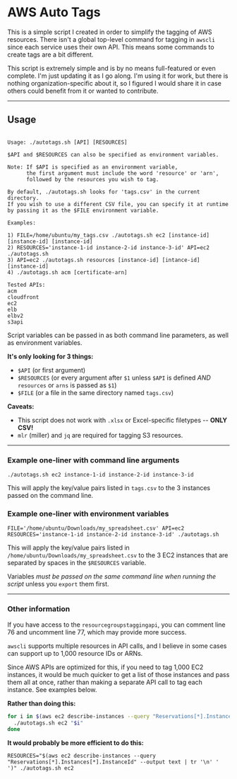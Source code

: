 # AWS Auto Tags

This is a simple script I created in order to simplify the tagging of AWS resources.
There isn't a global top-level command for tagging in `awscli` since each service uses their own API.
This means some commands to create tags are a bit different.

This script is extremely simple and is by no means full-featured or even complete.
I'm just updating it as I go along.
I'm using it for work, but there is nothing organization-specific about it, so I figured I would share it in case others could benefit from it or wanted to contribute.

---

## Usage

```

Usage: ./autotags.sh [API] [RESOURCES]

$API and $RESOURCES can also be specified as environment variables.

Note: If $API is specified as an environment variable,
      the first argument must include the word 'resource' or 'arn',
      followed by the resources you wish to tag.

By default, ./autotags.sh looks for 'tags.csv' in the current directory.
If you wish to use a different CSV file, you can specify it at runtime
by passing it as the $FILE environment variable.

Examples:

1) FILE=/home/ubuntu/my_tags.csv ./autotags.sh ec2 [instance-id] [instance-id] [instance-id]
2) RESOURCES='instance-1-id instance-2-id instance-3-id' API=ec2 ./autotags.sh
3) API=ec2 ./autotags.sh resources [instance-id] [intance-id] [instance-id]
4) ./autotags.sh acm [certificate-arn]

Tested APIs:
acm
cloudfront
ec2
elb
elbv2
s3api
```

Script variables can be passed in as both command line parameters, as well as environment variables.

**It's only looking for 3 things:**
- `$API` (or first argument)
- `$RESOURCES` (or every argument after `$1` unless `$API` is defined *AND* `resources` or `arns` is passed as `$1`)
- `$FILE` (or a file in the same directory named `tags.csv`)

**Caveats:**
- This script does not work with `.xlsx` or Excel-specific filetypes -- **ONLY CSV!**
- `mlr` (miller) and `jq` are required for tagging S3 resources.

---

### Example one-liner with command line arguments

`./autotags.sh ec2 instance-1-id instance-2-id instance-3-id`

This will apply the key/value pairs listed in `tags.csv` to the 3 instances passed on the command line.

### Example one-liner with environment variables

`FILE='/home/ubuntu/Downloads/my_spreadsheet.csv' API=ec2 RESOURCES='instance-1-id instance-2-id instance-3-id' ./autotags.sh`

This will apply the key/value pairs listed in `/home/ubuntu/Downloads/my_spreadsheet.csv` to the 3 EC2 instances that are separated by spaces in the `$RESOURCES` variable.

Variables *must be passed on the same command line when running the script* unless you `export` them first.

---

### Other information

If you have access to the `resourcegroupstaggingapi`, you can comment line 76 and uncomment line 77, which may provide more success.

`awscli` supports multiple resources in API calls, and I believe in some cases can support up to 1,000 resource IDs or ARNs.

Since AWS APIs are optimized for this, if you need to tag 1,000 EC2 instances, it would be much quicker to get a list of those instances and pass them all at once, rather than making a separate API call to tag
each instance.  See examples below.

**Rather than doing this:**

```sh
for i in $(aws ec2 describe-instances --query "Reservations[*].Instances[*].InstanceId" --output text); do
  ./autotags.sh ec2 "$i"
done
```

**It would probably be more efficient to do this:**

`RESOURCES="$(aws ec2 describe-instances --query "Reservations[*].Instances[*].InstanceId" --output text | tr '\n' ' ')" ./autotags.sh ec2`

